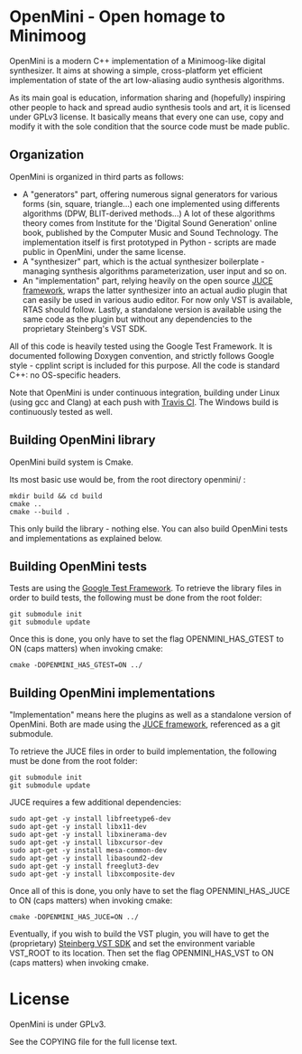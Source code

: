 OpenMini - Open homage to Minimoog
==================================

OpenMini is a modern C++ implementation of a Minimoog-like digital synthesizer.
It aims at showing a simple, cross-platform yet efficient implementation of state of the art low-aliasing audio synthesis algorithms.

As its main goal is education, information sharing and (hopefully) inspiring other people to hack and spread audio synthesis tools and art, it is licensed under GPLv3 license.
It basically means that every one can use, copy and modify it with the sole condition that the source code must be made public.

Organization
------------

OpenMini is organized in third parts as follows:
- A "generators" part, offering numerous signal generators for various forms (sin, square, triangle...) each one implemented using differents algorithms (DPW, BLIT-derived methods...)
A lot of these algorithms theory comes from Institute for the 'Digital Sound Generation' online book, published by the Computer Music and Sound Technology. The implementation itself is first prototyped in Python - scripts are made public in OpenMini, under the same license.
- A "synthesizer" part, which is the actual synthesizer boilerplate - managing synthesis algorithms parameterization, user input and so on.
- An "implementation" part, relying heavily on the open source [JUCE framework](http://www.juce.com/), wraps the latter synthesizer into an actual audio plugin that can easily be used in various audio editor. For now only VST is available, RTAS should follow. Lastly, a standalone version is available using the same code as the plugin but without any dependencies to the proprietary Steinberg's VST SDK.

All of this code is heavily tested using the Google Test Framework.
It is documented following Doxygen convention, and strictly follows Google style - cpplint script is included for this purpose.
All the code is standard C++: no OS-specific headers.

Note that OpenMini is under continuous integration, building under Linux (using gcc and Clang) at each push with [Travis CI](https://travis-ci.org/G4m4/openmini).
The Windows build is continuously tested as well.

Building OpenMini library
-------------------------

OpenMini build system is Cmake.

Its most basic use would be, from the root directory openmini/ :

    mkdir build && cd build
    cmake ..
    cmake --build .

This only build the library - nothing else. You can also build OpenMini tests and implementations as explained below.

Building OpenMini tests
-----------------------

Tests are using the [Google Test Framework](http://code.google.com/p/googletest/).
To retrieve the library files in order to build tests, the following must be done from the root folder:

    git submodule init
    git submodule update

Once this is done, you only have to set the flag OPENMINI_HAS_GTEST to ON (caps matters) when invoking cmake:

    cmake -DOPENMINI_HAS_GTEST=ON ../

Building OpenMini implementations
---------------------------------

"Implementation" means here the plugins as well as a standalone version of OpenMini. Both are made using the [JUCE framework](https://github.com/julianstorer/JUCE), referenced as a git submodule.

To retrieve the JUCE files in order to build implementation, the following must be done from the root folder:

    git submodule init
    git submodule update

JUCE requires a few additional dependencies:

    sudo apt-get -y install libfreetype6-dev
    sudo apt-get -y install libx11-dev
    sudo apt-get -y install libxinerama-dev
    sudo apt-get -y install libxcursor-dev
    sudo apt-get -y install mesa-common-dev
    sudo apt-get -y install libasound2-dev
    sudo apt-get -y install freeglut3-dev
    sudo apt-get -y install libxcomposite-dev

Once all of this is done, you only have to set the flag OPENMINI_HAS_JUCE to ON (caps matters) when invoking cmake:

    cmake -DOPENMINI_HAS_JUCE=ON ../

Eventually, if you wish to build the VST plugin, you will have to get the (proprietary) [Steinberg VST SDK](http://www.steinberg.net/en/company/developer.html) and set the environment variable VST_ROOT to its location.
Then set the flag OPENMINI_HAS_VST to ON (caps matters) when invoking cmake.

License
==================================
OpenMini is under GPLv3.

See the COPYING file for the full license text.
